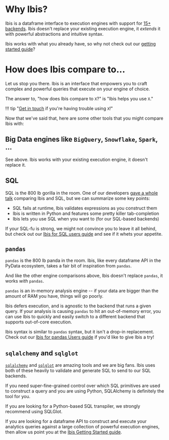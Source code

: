 # Why Ibis?

Ibis is a dataframe interface to execution engines with support for [15+
backends](/backends/). Ibis doesn't replace your existing execution
engine, it _extends_ it with powerful abstractions and intuitive syntax.

Ibis works with what you already have, so why not check out our [getting started
guide](/tutorial/getting_started/)?

# How does Ibis compare to...

Let us stop you there. Ibis is an interface that empowers you to craft complex
and powerful queries that execute on your engine of choice.

The answer to, "how does Ibis compare to `X`?" is "Ibis helps you use `X`."

!!! tip "[Get in touch](https://github.com/ibis-project/ibis/issues) if you're having trouble using `X`!"

Now that we've said that, here are some other tools that you might compare Ibis
with:

## Big Data engines like `BigQuery`, `Snowflake`, `Spark`, ...

See above. Ibis works with your existing execution engine, it doesn't replace it.

## SQL

SQL is the 800 lb gorilla in the room. One of our developers [gave a whole
talk](https://www.youtube.com/watch?v=XdZklxTbCEA) comparing Ibis and SQL, but
we can summarize some key points:

- SQL fails at runtime, Ibis validates expressions as you construct them
- Ibis is written in Python and features some pretty killer tab-completion
- Ibis lets you use SQL when you want to (for our SQL-based backends)

If your SQL-fu is strong, we might not convince you to leave it all behind, but
check out our [Ibis for SQL users guide](/tutorial/ibis-for-sql-users/)
and see if it whets your appetite.

## `pandas`

`pandas` is the 800 lb panda in the room. Ibis, like every dataframe API in the
PyData ecosystem, takes a fair bit of inspiration from `pandas`.

And like the other engine comparisons above, Ibis doesn't replace `pandas`, it works _with_ `pandas`.

`pandas` is an in-memory analysis engine -- if your data are bigger than the
amount of RAM you have, things will go poorly.

Ibis defers execution, and is agnostic to the backend that runs a given query.
If your analysis is causing `pandas` to hit an out-of-memory error, you can use
Ibis to quickly and easily switch to a different backend that supports
out-of-core execution.

Ibis syntax is similar to `pandas` syntax, but it isn't a drop-in replacement.
Check out our [Ibis for pandas Users guide](/tutorial/ibis-for-pandas-users/) if
you'd like to give Ibis a try!

## `sqlalchemy` and `sqlglot`

[`sqlalchemy`](https://www.sqlalchemy.org/) and
[`sqlglot`](https://sqlglot.com/sqlglot.html) are amazing tools and we are big
fans. Ibis uses both of these heavily to validate and generate SQL to send to
our SQL backends.

If you need super-fine-grained control over which SQL primitives are used to
construct a query and you are using Python, SQLAlchemy is definitely the tool
for you.

If you are looking for a Python-based SQL transpiler, we strongly recommend
using SQLGlot.

If you are looking for a dataframe API to construct and execute your analytics
queries against a large collection of powerful execution engines, then allow us
point you at the [Ibis Getting Started guide](/tutorial/getting_started/).
